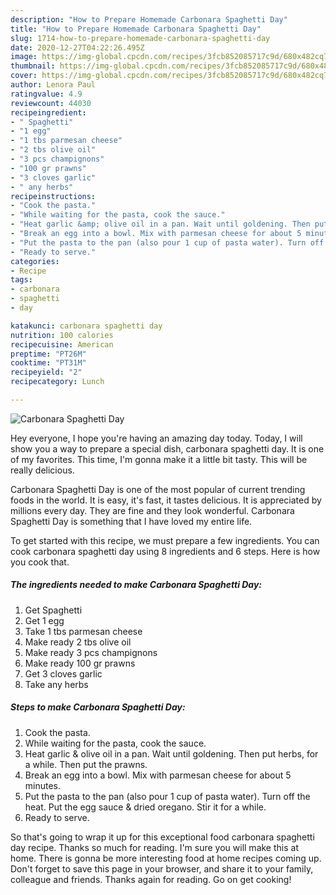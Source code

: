 ```yaml
---
description: "How to Prepare Homemade Carbonara Spaghetti Day"
title: "How to Prepare Homemade Carbonara Spaghetti Day"
slug: 1714-how-to-prepare-homemade-carbonara-spaghetti-day
date: 2020-12-27T04:22:26.495Z
image: https://img-global.cpcdn.com/recipes/3fcb852085717c9d/680x482cq70/carbonara-spaghetti-day-recipe-main-photo.jpg
thumbnail: https://img-global.cpcdn.com/recipes/3fcb852085717c9d/680x482cq70/carbonara-spaghetti-day-recipe-main-photo.jpg
cover: https://img-global.cpcdn.com/recipes/3fcb852085717c9d/680x482cq70/carbonara-spaghetti-day-recipe-main-photo.jpg
author: Lenora Paul
ratingvalue: 4.9
reviewcount: 44030
recipeingredient:
- " Spaghetti"
- "1 egg"
- "1 tbs parmesan cheese"
- "2 tbs olive oil"
- "3 pcs champignons"
- "100 gr prawns"
- "3 cloves garlic"
- " any herbs"
recipeinstructions:
- "Cook the pasta."
- "While waiting for the pasta, cook the sauce."
- "Heat garlic &amp; olive oil in a pan. Wait until goldening. Then put herbs, for a while. Then put the prawns."
- "Break an egg into a bowl. Mix with parmesan cheese for about 5 minutes."
- "Put the pasta to the pan (also pour 1 cup of pasta water). Turn off the heat. Put the egg sauce &amp; dried oregano. Stir it for a while."
- "Ready to serve."
categories:
- Recipe
tags:
- carbonara
- spaghetti
- day

katakunci: carbonara spaghetti day 
nutrition: 100 calories
recipecuisine: American
preptime: "PT26M"
cooktime: "PT31M"
recipeyield: "2"
recipecategory: Lunch

---
```



![Carbonara Spaghetti Day](https://img-global.cpcdn.com/recipes/3fcb852085717c9d/680x482cq70/carbonara-spaghetti-day-recipe-main-photo.jpg)

Hey everyone, I hope you're having an amazing day today. Today, I will show you a way to prepare a special dish, carbonara spaghetti day. It is one of my favorites. This time, I'm gonna make it a little bit tasty. This will be really delicious.



Carbonara Spaghetti Day is one of the most popular of current trending foods in the world. It is easy, it's fast, it tastes delicious. It is appreciated by millions every day. They are fine and they look wonderful. Carbonara Spaghetti Day is something that I have loved my entire life.


To get started with this recipe, we must prepare a few ingredients. You can cook carbonara spaghetti day using 8 ingredients and 6 steps. Here is how you cook that.

<!--inarticleads1-->

##### The ingredients needed to make Carbonara Spaghetti Day:

1. Get  Spaghetti
1. Get 1 egg
1. Take 1 tbs parmesan cheese
1. Make ready 2 tbs olive oil
1. Make ready 3 pcs champignons
1. Make ready 100 gr prawns
1. Get 3 cloves garlic
1. Take  any herbs




<!--inarticleads2-->

##### Steps to make Carbonara Spaghetti Day:

1. Cook the pasta.
1. While waiting for the pasta, cook the sauce.
1. Heat garlic &amp; olive oil in a pan. Wait until goldening. Then put herbs, for a while. Then put the prawns.
1. Break an egg into a bowl. Mix with parmesan cheese for about 5 minutes.
1. Put the pasta to the pan (also pour 1 cup of pasta water). Turn off the heat. Put the egg sauce &amp; dried oregano. Stir it for a while.
1. Ready to serve.




So that's going to wrap it up for this exceptional food carbonara spaghetti day recipe. Thanks so much for reading. I'm sure you will make this at home. There is gonna be more interesting food at home recipes coming up. Don't forget to save this page in your browser, and share it to your family, colleague and friends. Thanks again for reading. Go on get cooking!
